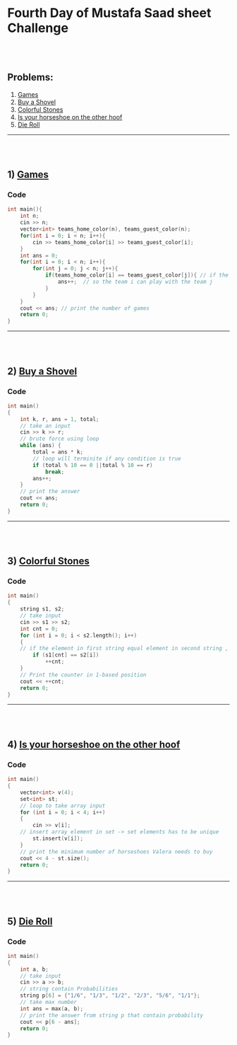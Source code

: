 
# Fourth Day of Mustafa Saad sheet Challenge

<br><br>

## Problems:

1. [Games](https://codeforces.com/contest/268/problem/A)
2. [Buy a Shovel](https://codeforces.com/contest/732/problem/A)
3. [Colorful Stones](https://codeforces.com/contest/265/problem/A)
4. [Is your horseshoe on the other hoof](https://codeforces.com/contest/228/problem/A)
5. [Die Roll](https://codeforces.com/contest/9/problem/A)

<hr>

<br><br>

## 1) [Games](https://codeforces.com/contest/268/problem/A)

### Code

```cpp
int main(){
    int n;
    cin >> n;
    vector<int> teams_home_color(n), teams_guest_color(n);
    for(int i = 0; i < n; i++){
        cin >> teams_home_color[i] >> teams_guest_color[i];
    }
    int ans = 0;
    for(int i = 0; i < n; i++){
        for(int j = 0; j < n; j++){
            if(teams_home_color[i] == teams_guest_color[j]){ // if the home color of team i is equal to the guest color of team j
                ans++;  // so the team i can play with the team j
            }
        }
    }
    cout << ans; // print the number of games
    return 0;
}
```

<hr>

<br><br>

## 2) [Buy a Shovel](https://codeforces.com/contest/732/problem/A)

### Code

```cpp
int main()
{
    int k, r, ans = 1, total;
    // take an input
	cin >> k >> r;
	// brute force using loop
	while (ans) {
		total = ans * k;
		// loop will terminite if any condition is true
		if (total % 10 == 0 ||total % 10 == r)
			break;
		ans++;
	}
	// print the answer
	cout << ans;
    return 0;
}
```

<hr>

<br><br>

## 3)  [Colorful Stones](https://codeforces.com/contest/265/problem/A)

### Code

```cpp
int main()
{
    string s1, s2;
    // take input
    cin >> s1 >> s2;
    int cnt = 0;
    for (int i = 0; i < s2.length(); i++)
    {
    // if the element in first string equal element in second string , count will increase
        if (s1[cnt] == s2[i])
            ++cnt;
    }
    // Print the counter in 1-based position
    cout << ++cnt;
    return 0;
}
```

<hr>

<br><br>

## 4) [Is your horseshoe on the other hoof](https://codeforces.com/contest/228/problem/A)

### Code

```cpp
int main()
{
    vector<int> v(4);
    set<int> st;
    // loop to take array input
    for (int i = 0; i < 4; i++)
    {
        cin >> v[i];
	// insert array element in set -> set elements has to be unique 
        st.insert(v[i]);
    }
    // print the minimum number of horseshoes Valera needs to buy
    cout << 4 - st.size();
    return 0;
}
```

<hr>

<br><br>

## 5) [Die Roll](https://codeforces.com/contest/9/problem/A)

### Code

```cpp
int main()
{
    int a, b;
    // take input
    cin >> a >> b;
    // string contain Probabilities
    string p[6] = {"1/6", "1/3", "1/2", "2/3", "5/6", "1/1"};
    // take max number
    int ans = max(a, b);
    // print the answer from string p that contain probability
    cout << p[6 - ans];
    return 0;
}
```
